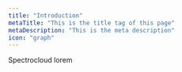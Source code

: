 ```yaml
---
title: "Introduction"
metaTitle: "This is the title tag of this page"
metaDescription: "This is the meta description"
icon: "graph"
---
```


Spectrocloud lorem
